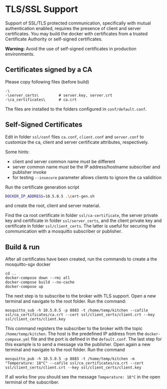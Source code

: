 # TLS/SSL Support
Support of SSL/TLS protected communication, specifically with mutual authentication enabled, requires the presence of client and server certificates. You may build 
the docker with certificates from a trusted Certificate Authority or self-signed certificates.

**Warning:** Avoid the use of self-signed certificates in production environments.

## Certificates signed by a CA

Please copy following files (before build)
```
-\       
-\server_certs\         # server.key, server.crt 
-\ca_certificates\      # ca.crt
```
The files are installed to the folders configured in `conf/default.conf`.

## Self-Signed Certificates 
Edit in folder `ssl/conf` files `ca.conf`, `client.conf` and `server.conf` to customize the ca, client and server certificate attributes, respectively.

Some hints:
- client and server common name must be different
- server common name must be the IP address/hostname subscriber and publisher invoke
- for testing `--insecure` parameter allows clients to ignore the ca validition

Run the certificate generation script
```sh
DOCKER_IP_ADDRESS=10.5.0.5 .\cert-gen.sh
``` 
and create the root, client and server material.

Find the ca root certificate in folder `ssl/ca-certificate`, the server private key and certificate in folder `ssl/server_certs`, and the client private key and certificate in folder `ssl/client_certs`. The latter is useful for securing the communication with a mosquitto subscriber or publisher. 

## Build & run
After all certificates have been created, run the commands to create a the mosquitto-sgx docker
```
cd ..
docker-compose down --rmi all
docker-compose build --no-cache
docker-compose up
```
The next step is to subscribe to the broker with TLS support. Open a new terminal and navigate to the root folder. 
Run the command:
```
mosquitto_sub -h 10.5.0.5 -p 8883 -t /home/temp/kitchen --cafile ssl/ca_certificates/ca.crt --cert ssl/client_certs/client.crt --key ssl/client_certs/client.key
```
This command registers the subscriber to the broker with the topic `/home/temp/kitchen`. The host
is the predefined IP address from the `docker-compose.yml` file and the port is defined in the
`default.conf`.
The last step for this example is to send a message via the publisher. Open again a new terminal and navigate to the
root folder. Run the command
```
mosquitto_pub -h 10.5.0.5 -p 8883 -t /home/temp/kitchen -m "Temperature: 18°C" --cafile ssl/ca_certificates/ca.crt --cert ssl/client_certs/client.crt --key ssl/client_certs/client.key
```
If all works fine you should see the message `Temperature: 18°C` in the open terminal of the subscriber. 
